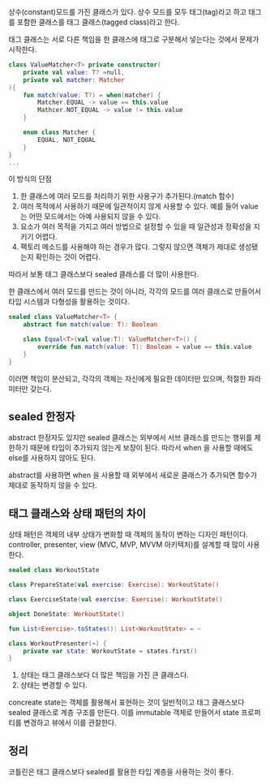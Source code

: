 상수(constant)모드를 가진 클래스가 있다. 상수 모드를 모두 태그(tag)라고 하고 태그를 포함한 클래스를 태그 클래스(tagged class)라고 한다. 

태그 클래스는 서로 다른 책임을 한 클래스에 태그로 구분해서 넣는다는 것에서 문제가 시작한다.

```kotlin
class ValueMatcher<T> private constructor(
	private val value: T? =null,
	private val matcher: Matcher
){
	fun match(value: T?) = when(matcher) {
		Matcher.EQUAL -> value == this.value
		Mathcer.NOT_EQUAL -> value != this.value
	}

	enum class Matcher {
		EQUAL, NOT_EQUAL
	}
}
...
```

이 방식의 단점

1. 한 클래스에 여러 모드를 처리하기 위한 사용구가 추가된다.(match 함수)
2. 여러 목적에서 사용하기 때문에 일관적이지 않게 사용할 수 있다. 예를 들어 value는 어떤 모드에서는 아예 사용되지 않을 수 있다.
3. 요소가 여러 목적을 가지고 여러 방법으로 설정할 수 있을 때 일관성과 정확성을 지키기 어렵다.
4. 팩토리 메소드를 사용해야 하는 경우가 많다. 그렇지 않으면 객체가 제대로 생성됐는지 확인하는 것이 어렵다.

따라서 보통 태그 클래스보다 sealed 클래스를 더 많이 사용한다.

한 클래스에서 여러 모드를 만드는 것이 아니라, 각각의 모드를 여러 클래스로 만들어서 타입 시스템과 다형성을 활용하는 것이다.

```kotlin
sealed class ValueMatcher<T> {
	abstract fun match(value: T): Boolean

	class Equal<T>(val value:T): ValueMatcher<T>() {
		override fun match(value: T): Boolean = value == this.value
	}
}
```

이러면 책임이 분산되고, 각각의 객체는 자신에게 필요한 데이터만 있으며, 적절한 파라미터만 갖는다.

## sealed 한정자

abstract 한정자도 있지만 sealed 클래스는 외부에서 서브 클래스를 만드는 행위를 제한하기 때문에 타입이 추가되지 않는게 보장이 된다. 따라서 when 을 사용할 때에도 else를 사용하지 않아도 된다.

abstract를 사용하면 when 을 사용할 때 외부에서 새로운 클래스가 추가되면 함수가 제대로 동작하지 않을 수 있다.

## 태그 클래스와 상태 패턴의 차이

상태 패턴은 객체의 내부 상태가 변화할 때 객체의 동작이 변하는 디자인 패턴이다. controller, presenter, view (MVC, MVP, MVVM 아키텍처)를 설계할 때 많이 사용한다.

```kotlin
sealed class WorkoutState

class PrepareState(val exercise: Exercise): WorkoutState()

class ExerciseState(val exercise: Exercise): WorkoutState()

object DoneState: WorkoutState()

fun List<Exercise>.toStates(): List<WorkoutState> = ~

class WorkoutPresenter(~) {
	private var state: WorkoutState = states.first()
}
```

1. 상태는 태그 클래스보다 더 많은 책임을 가진 큰 클래스다.
2. 상태는 변경할 수 있다.

concreate state는 객체를 활용해서 표현하는 것이 일반적이고 태그 클래스보다 sealed 클래스로 계층 구조를 만든다. 이를 immutable 객체로 만들어서 state 프로퍼티를 변경하고 뷰에서 이를 관찰한다.

## 정리

코틀린은 태그 클래스보다 sealed를 활용한 타입 계층을 사용하는 것이 좋다.
